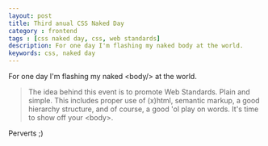 ```yaml
---
layout: post
title: Third anual CSS Naked Day
category : frontend
tags : [css naked day, css, web standards]
description: For one day I'm flashing my naked body at the world.
keywords: css, naked day
---
```


For one day I'm flashing my naked &lt;body/&gt; at the world.

>The idea behind this event is to promote Web Standards. Plain and simple. This includes proper use of (x)html, semantic markup, a good hierarchy structure, and of course, a good 'ol play on words. It's time to show off your &lt;body&gt;.

Perverts ;)